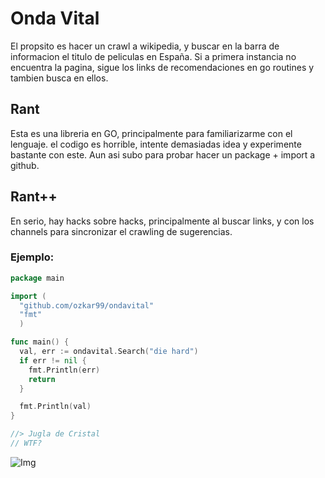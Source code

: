 # Onda Vital

El propsito es hacer un crawl a wikipedia, y buscar en la barra de informacion el titulo de peliculas en España.
Si a primera instancia no encuentra la pagina, sigue los links de recomendaciones en go routines y tambien busca en ellos.

## Rant
Esta es una libreria en GO, principalmente para familiarizarme con el lenguaje.
el codigo es horrible, intente demasiadas idea y experimente bastante con este.
Aun asi subo para probar hacer un package + import a github.

## Rant++
En serio, hay hacks sobre hacks, principalmente al buscar links, y con los channels para sincronizar el crawling de sugerencias.


### Ejemplo:
```Go
package main

import (
  "github.com/ozkar99/ondavital"
  "fmt"
  )

func main() {
  val, err := ondavital.Search("die hard")
  if err != nil {
    fmt.Println(err)
    return
  }

  fmt.Println(val)
}

//> Jugla de Cristal
// WTF?
```


![Img](http://i.imgur.com/Zt0T4SY.png)
